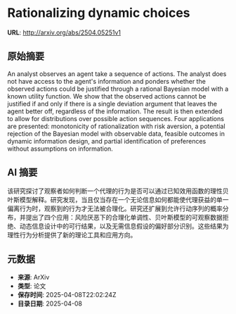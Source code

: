 # Rationalizing dynamic choices

**URL**: http://arxiv.org/abs/2504.05251v1

## 原始摘要

An analyst observes an agent take a sequence of actions. The analyst does not
have access to the agent's information and ponders whether the observed actions
could be justified through a rational Bayesian model with a known utility
function. We show that the observed actions cannot be justified if and only if
there is a single deviation argument that leaves the agent better off,
regardless of the information. The result is then extended to allow for
distributions over possible action sequences. Four applications are presented:
monotonicity of rationalization with risk aversion, a potential rejection of
the Bayesian model with observable data, feasible outcomes in dynamic
information design, and partial identification of preferences without
assumptions on information.


## AI 摘要

该研究探讨了观察者如何判断一个代理的行为是否可以通过已知效用函数的理性贝叶斯模型解释。研究发现，当且仅当存在一个无论信息如何都能使代理获益的单一偏离行为时，观察到的行为才无法被合理化。研究还扩展到允许行动序列的概率分布，并提出了四个应用：风险厌恶下的合理化单调性、贝叶斯模型的可观察数据拒绝、动态信息设计中的可行结果，以及无需信息假设的偏好部分识别。这些结果为理性行为分析提供了新的理论工具和应用方向。

## 元数据

- **来源**: ArXiv
- **类型**: 论文
- **保存时间**: 2025-04-08T22:02:24Z
- **目录日期**: 2025-04-08
